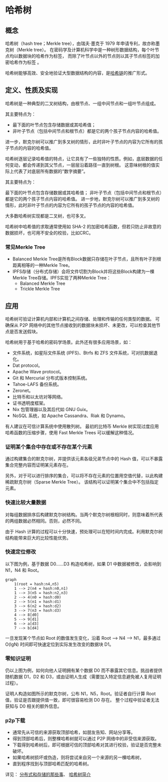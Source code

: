 # 哈希树

## 概念

哈希树（hash tree；Merkle tree），由瑞夫·墨克于 1979 年申请专利，故亦称墨克树（Merkle tree）。
在密码学及计算机科学中是一种树形数据结构，每个叶节点均以数据块的哈希作为标签，
而除了叶节点以外的节点则以其子节点标签的加密哈希作为标签 。

哈希树能够高效、安全地验证大型数据结构的内容，是[哈希链](./散列链.MD)的推广形式。

## 定义、性质及实现

哈希树是一种典型的二叉树结构，由根节点、一组中间节点和一组叶节点组成。

其主要特点为：

* 最下面的叶节点包含存储数据或其哈希值；
* 非叶子节点（包括中间节点和根节点）都是它的两个孩子节点内容的哈希值。

进一步，默克尔树可以推广到多叉树的情形，此时非叶子节点的内容为它所有的孩子节点的内容的哈希值。

哈希树逐层记录哈希值的特点，让它具有了一些独特的性质。例如，底层数据的任何变动，都会传递到其父节点，一层层沿着路径一直到树根。
这意味树根的值实际上代表了对底层所有数据的“数字摘要”。

其主要特点为：

最下面的叶节点包含存储数据或其哈希值；
非叶子节点（包括中间节点和根节点）都是它的两个孩子节点内容的哈希值。
进一步地，默克尔树可以推广到多叉树的情形，此时非叶子节点的内容为它所有的孩子节点的内容的哈希值。

大多数哈希树实现都是二叉树，也可多叉。

哈希树中哈希值的求取通常使用如 SHA-2 的加密哈希函数，但若只防止非故意的数据损坏，也可用不安全的校验，比如CRC。

### 常见Merkle Tree

* Balanced Merkle Tree是所有Block数据只存储在叶子节点，且所有叶子到根距离相等的一种Merkle Tree。
* IPFS存储（分布式存储）会将文件切割为Block并将这些Block构建为一棵Merkle Tree存储。IPFS实现了两种Merkle Tree：
    * Balanced Merkle Tree
    * Trickle Merkle Tree

## 应用

哈希树可验证计算机内部和计算机之间存储、处理和传输的任何类型的数据。 可确保从 P2P 网络中的其他节点接收到的数据块未损坏、未更改，可以检查其他节点是否发送假块。

哈希树用于基于哈希的密码学场景。此外还有很多应用场景，如：

* 文件系统，如星际文件系统 (IPFS)、Btrfs 和 ZFS 文件系统，可对抗数据退化。
* Dat protocol。
* Apache Wave protocol。
* Git 和 Mercurial 分布式版本控制系统。
* Tahoe-LAFS 备份系统。
* Zeronet。
* 比特币和以太坊对等网络。
* 证书透明度框架。
* Nix 包管理器以及其后代如 GNU Guix。
* NoSQL 系统，如 Apache Cassandra、Riak 和 Dynamo。

有人建议在可信计算系统中使用散列树。
最初的比特币 Merkle 树实现过度应用哈希函数的压缩步骤，使用 Fast Merkle Trees 可以缓解这种情况。

### 证明某个集合中存在或不存在某个元素

通过构建集合的默克尔树，并提供该元素各级兄弟节点中的 Hash 值，可以不暴露集合完整内容而证明某元素存在。

另外，对于可以进行排序的集合，可以将不存在元素的位置用空值代替，以此构建稀疏默克尔树（Sparse Merkle Tree）。
该结构可以证明某个集合中不包括指定元素。

### 快速比较大量数据

对每组数据排序后构建默克尔树结构。当两个默克尔树根相同时，则意味着所代表的两组数据必然相同。否则，必然不同。

由于 Hash 计算的过程可以十分快速，预处理可以在短时间内完成。利用默克尔树结构能带来巨大的比较性能优势。

### 快速定位修改

以下图为例，基于数据 D0……D3 构造哈希树，如果 D1 中数据被修改，会影响到 N1，N4 和 Root。

```mermaid
graph
    1(root = hash:n4,n5)
    1 --> 2(n4 = hash:n0,n1)
    1 --> 3(n5 = hash:n2,n3)
    2 --> 4(n0 = hash:d0)
    2 --> 5(n1 = hash:d1)
    3 --> 6(n2 = hash:d2)
    3 --> 7(n3 = hash:d3)
    4 --> 8[d0]
    5 --> 9[d1]
    6 --> a[d3]
    7 --> b[d4]
```

一旦发现某个节点如 Root 的数值发生变化，沿着 Root --> N4 --> N1，最多通过 O(lgN) 时间即可快速定位到实际发生改变的数据块
D1。

### 零知识证明

仍以上图为例，如何向他人证明拥有某个数据 D0 而不暴露其它信息。挑战者提供随机数据 D1，D2 和 D3，或由证明人生成（需要加入特定信息避免被人复用证明过程）。

证明人构造如图所示的默克尔树，公布 N1，N5，Root。验证者自行计算 Root 值，验证是否跟提供值一致，即可很容易检测 D0 存在。
整个过程中验证者无法获知与 D0 相关的额外信息。

### p2p下载

* 通常先从可信的来源获取顶部哈希，如朋友告知、网站分享等。
* 得到顶部哈希后，则整棵哈希树就可以通过 P2P 网络中的非受信来源获取。
* 下载得到哈希树后，即可根据可信的顶部哈希对其进行校验，验证是否完整未破坏。
* 如果哈希树损坏或伪造，则将尝试来自另一个来源的另一棵哈希树，
* 直到程序找到与顶部哈希匹配的哈希树。

详见：
[分布式和存储的那些事](https://zhuanlan.zhihu.com/p/137881105)、
[哈希树简介](https://blog.csdn.net/K346K346/article/details/129815415?ops_request_misc=%257B%2522request%255Fid%2522%253A%2522169495968716800180626794%2522%252C%2522scm%2522%253A%252220140713.130102334..%2522%257D&request_id=169495968716800180626794&biz_id=0&utm_medium=distribute.pc_search_result.none-task-blog-2~all~top_click~default-1-129815415-null-null.142^v94^insert_down28v1&utm_term=%E5%93%88%E5%B8%8C%E6%A0%91&spm=1018.2226.3001.4187)
